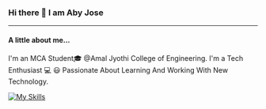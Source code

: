 ### Hi there 👋 I am Aby Jose
<hr>

<h4>A little about me...</h4>

I'm an MCA Student🎓 @Amal Jyothi College of Engineering. I'm a Tech Enthusiast 💻 😃 Passionate About Learning And Working With New Technology.
<br>

[![My Skills](https://skillicons.dev/icons?i=js,html,css,php,bootstrap,figma,git)](https://skillicons.dev)


<!--
**Abyj269/Abyj269** is a ✨ _special_ ✨ repository because its `README.md` (this file) appears on your GitHub profile.

Here are some ideas to get you started:

- 🔭 I’m currently working on ...

- 👯 I’m looking to collaborate on ...
- 🤔 I’m looking for help with ...
- 💬 Ask me about ...
- 📫 How to reach me: ...
- 😄 Pronouns: ...
- ⚡ Fun fact: ...
-->
